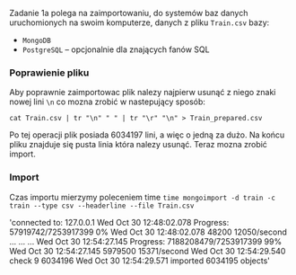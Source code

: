 Zadanie 1a polega na zaimportowaniu, do systemów baz danych uruchomionych na swoim komputerze, danych z pliku `Train.csv` bazy:

   * `MongoDB`
   * `PostgreSQL` – opcjonalnie dla znających fanów SQL

### Poprawienie pliku

Aby poprawnie zaimportowac plik nalezy najpierw usunąć z niego znaki nowej lini `\n` co mozna zrobić w nastepujący sposób:

`cat Train.csv | tr "\n" " " | tr "\r" "\n" > Train_prepared.csv`

Po tej operacji plik posiada 6034197 lini, a więc o jedną za dużo. Na końcu pliku znajduje się pusta linia która nalezy usunąć. Teraz mozna zrobić import.

### Import

Czas importu mierzymy poleceniem time
`time mongoimport -d train -c train --type csv --headerline --file Train.csv` 

'connected to: 127.0.0.1
Wed Oct 30 12:48:02.078 		Progress: 57919742/7253917399	0%
Wed Oct 30 12:48:02.078 			48200	12050/second
...
...
...
Wed Oct 30 12:54:27.145 		Progress: 7188208479/7253917399	99%
Wed Oct 30 12:54:27.145 			5979500	15371/second
Wed Oct 30 12:54:29.540 check 9 6034196
Wed Oct 30 12:54:29.571 imported 6034195 objects'